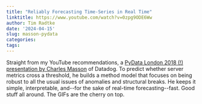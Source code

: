 ```yaml
---
title: "Reliably Forecasting Time-Series in Real Time"
linktitle: https://www.youtube.com/watch?v=0zpg9ODE6Ww
author: Tim Radtke
date: '2024-04-15'
slug: masson-pydata
categories:
tags:
---
```


Straight from my YouTube recommendations, a [PyData London 2018 (!) presentation by Charles Masson](https://www.youtube.com/watch?v=0zpg9ODE6Ww) of Datadog. To predict whether server metrics cross a threshold, he builds a method model that focuses on being robust to all the usual issues of anomalies and structural breaks. He keeps it simple, interpretable, and--for the sake of real-time forecasting--fast. Good stuff all around. The GIFs are the cherry on top.
